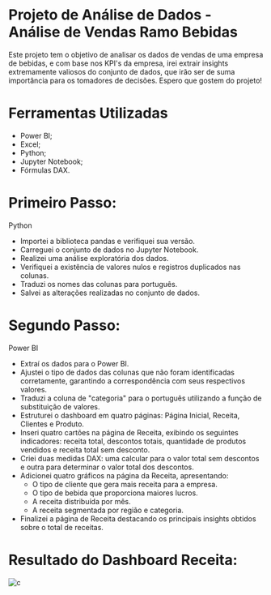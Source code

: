 # Projeto de Análise de Dados - Análise de Vendas Ramo Bebidas

Este projeto tem o objetivo de analisar os dados de vendas de uma empresa de bebidas, e com base nos KPI's da empresa,
irei extrair insights extremamente valiosos do conjunto de dados, que irão ser de suma importância para os tomadores de
decisões. Espero que gostem do projeto!

# Ferramentas Utilizadas

- Power BI;
- Excel;
- Python;
- Jupyter Notebook;
- Fórmulas DAX.

# Primeiro Passo:

Python

- Importei a biblioteca pandas e verifiquei sua versão.
- Carreguei o conjunto de dados no Jupyter Notebook.
- Realizei uma análise exploratória dos dados.
- Verifiquei a existência de valores nulos e registros duplicados nas colunas.
- Traduzi os nomes das colunas para português.
- Salvei as alterações realizadas no conjunto de dados.

# Segundo Passo:

Power BI

- Extraí os dados para o Power BI.
- Ajustei o tipo de dados das colunas que não foram identificadas corretamente, garantindo a correspondência com seus respectivos valores.
- Traduzi a coluna de "categoria" para o português utilizando a função de substituição de valores.
- Estruturei o dashboard em quatro páginas: Página Inicial, Receita, Clientes e Produto.
- Inseri quatro cartões na página de Receita, exibindo os seguintes indicadores: receita total, descontos totais, quantidade de produtos vendidos e receita total sem desconto.
- Criei duas medidas DAX: uma calcular para o valor total sem descontos e outra para determinar o valor total dos descontos.
- Adicionei quatro gráficos na página da Receita, apresentando:
    * O tipo de cliente que gera mais receita para a empresa.
    * O tipo de bebida que proporciona maiores lucros.
    * A receita distribuída por mês.
    * A receita segmentada por região e categoria.
- Finalizei a página de Receita destacando os principais insights obtidos sobre o total de receitas.

# Resultado do Dashboard Receita:

![c](https://github.com/user-attachments/assets/2c309a0a-5054-45cc-9ac2-e5a367d07a88)

